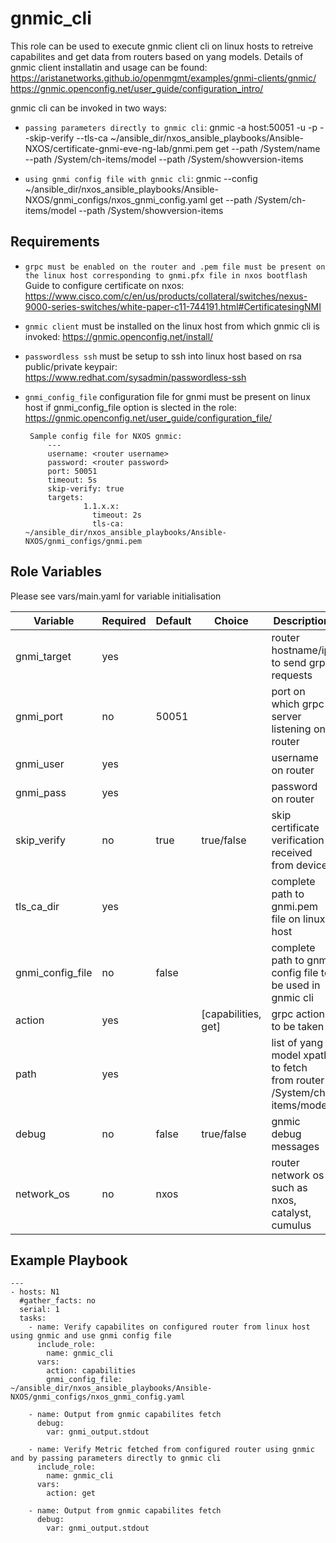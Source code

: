 gnmic_cli
=========
This role can be used to execute gnmic client cli on linux hosts to retreive capabilites and get data from routers based on yang models.
Details of gnmic client installatin and usage can be found:
https://aristanetworks.github.io/openmgmt/examples/gnmi-clients/gnmic/ 
https://gnmic.openconfig.net/user_guide/configuration_intro/

gnmic cli can be invoked in two ways:
- `passing parameters directly to gnmic cli`: 
       gnmic -a host:50051 -u <username> -p <password> --skip-verify  --tls-ca  ~/ansible_dir/nxos_ansible_playbooks/Ansible-NXOS/certificate-gnmi-eve-ng-lab/gnmi.pem get --path /System/name --path /System/ch-items/model --path /System/showversion-items

- `using gnmi config file with gnmic cli`: 
       gnmic --config ~/ansible_dir/nxos_ansible_playbooks/Ansible-NXOS/gnmi_configs/nxos_gnmi_config.yaml get --path /System/ch-items/model --path /System/showversion-items


Requirements
------------
- `grpc must be enabled on the router and .pem file must be present on the linux host corresponding to gnmi.pfx file in nxos bootflash` 
   Guide to configure certificate on nxos: https://www.cisco.com/c/en/us/products/collateral/switches/nexus-9000-series-switches/white-paper-c11-744191.html#CertificatesingNMI
- `gnmic client` must be installed on the linux host from which gnmic cli is invoked: https://gnmic.openconfig.net/install/
- `passwordless ssh` must be setup to ssh into linux host based on rsa public/private keypair: https://www.redhat.com/sysadmin/passwordless-ssh
- `gnmi_config_file` configuration file for gnmi must be present on linux host if gnmi_config_file option is slected in the role: https://gnmic.openconfig.net/user_guide/configuration_file/

       Sample config file for NXOS gnmic:
           ---
           username: <router username>
           password: <router password>
           port: 50051
           timeout: 5s
           skip-verify: true
           targets:
                   1.1.x.x:
                     timeout: 2s
                     tls-ca: ~/ansible_dir/nxos_ansible_playbooks/Ansible-NXOS/gnmi_configs/gnmi.pem

Role Variables
--------------
Please see vars/main.yaml for variable initialisation

| Variable                | Required | Default | Choice                 |   Description                                                                |
|-------------------------|----------|---------|------------------------|------------------------------------------------------------------------------|
| gnmi_target             | yes      |         |                        |  router hostname/ip to send grpc requests                                    |
| gnmi_port               | no       | 50051   |                        |  port on which grpc server listening on router                               |
| gnmi_user               | yes      |         |                        |  username on router                                                          |
| gnmi_pass               | yes      |         |                        |  password on router                                                          |
| skip_verify             | no       | true    |  true/false            |  skip certificate verification received from device                          |
| tls_ca_dir              | yes      |         |                        |  complete path to gnmi.pem file on linux host                                |
| gnmi_config_file        | no       | false   |                        |  complete path to gnmi config file to be used in gnmic cli                   |
| action                  | yes      |         |  [capabilities, get]   |  grpc action to be taken                                                     |
| path                    | yes      |         |                        |  list of yang model xpath to fetch from router : /System/ch-items/model      |
| debug                   | no       | false   |  true/false            |  gnmic debug messages                                                        |
| network_os              | no       | nxos    |                        |  router network os such as nxos, catalyst, cumulus                           |



Example Playbook
----------------
    ---
    - hosts: N1
      #gather_facts: no
      serial: 1
      tasks:         
        - name: Verify capabilites on configured router from linux host using gnmic and use gnmi config file
          include_role: 
            name: gnmic_cli
          vars:
            action: capabilities
            gnmi_config_file: ~/ansible_dir/nxos_ansible_playbooks/Ansible-NXOS/gnmi_configs/nxos_gnmi_config.yaml
    
        - name: Output from gnmic capabilites fetch
          debug:
            var: gnmi_output.stdout
    
        - name: Verify Metric fetched from configured router using gnmic and by passing parameters directly to gnmic cli
          include_role: 
            name: gnmic_cli
          vars:
            action: get
            
        - name: Output from gnmic capabilites fetch
          debug:
            var: gnmi_output.stdout